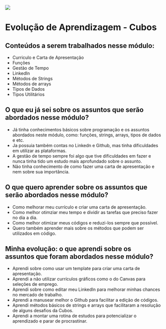 ![](https://i.imgur.com/xG74tOh.png)

# Evolução de Aprendizagem - Cubos

## Conteúdos a serem trabalhados nesse módulo:

- Curriculo e Carta de Apresentação
- Funções
- Gestão de Tempo
- LinkedIn
- Métodos de Strings
- Métodos de arrays
- Tipos de Dados 
- Tipos Utilitários

## O que eu já sei sobre os assuntos que serão abordados nesse módulo?

- Já tinha conhecimentos básicos sobre programação e os assuntos abordados neste módulo, como: funções, strings, arrays, tipos de dados e etc.
- Ja possuia também contas no Linkedn e Github, mas tinha dificuldades em utilizar as plataformas.
- A gestão de tempo sempre foi algo que tive dificuldades em fazer e nunca tinha tido um estudo mais aprofundado sobre o assunto.
- Não tinha conhecimento de como fazer uma carta de apresentação e nem sobre sua importância.

## O que quero aprender sobre os assuntos que serão abordados nesse módulo?

- Como melhorar meu currículo e criar uma carta de apresentação.
- Como melhor otimziar meu tempo e dividir as tarefas que preciso fazer no dia a dia.
- Como melhor otimizar meus códigos e reduzi-los sempre que possível.
- Quero também aprender mais sobre os métodos que podem ser utilizados em código.

## Minha evolução: o que aprendi sobre os assuntos que foram abordados nesse módulo?

- Aprendi sobre como usar um template para criar uma carta de apresentação.
- Aprendi a não utilizar currículos gráficos como o do Canvas para seleções de emprego.
- Aprendi sobre como editar meu LinkedIn para melhorar minhas chances no mercado de trabalho.
- Aprendi a manusear melhor o Github para facilitar a edição de códigos.
- Aprendi métodos básicos de strings e arrays que facilitaram a resolução de alguns desafios da Cubos.
- Aprendi a montar uma rotina de estudos para potencializar o aprendizado e parar de procrastinar.
